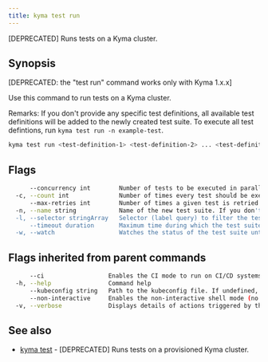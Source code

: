 ```yaml
---
title: kyma test run
---
```


[DEPRECATED] Runs tests on a Kyma cluster.

## Synopsis

[DEPRECATED: the "test run" command works only with Kyma 1.x.x]

Use this command to run tests on a Kyma cluster.

Remarks: 
If you don't provide any specific test definitions, all available test definitions will be added to the newly created test suite.
To execute all test defintions, run `kyma test run -n example-test`.

```bash
kyma test run <test-definition-1> <test-definition-2> ... <test-definition-N> [flags]
```

## Flags

```bash
      --concurrency int        Number of tests to be executed in parallel. (default 5)
  -c, --count int              Number of times every test should be executed. "count" and "max-retries" flags are mutually exclusive. (default 1)
      --max-retries int        Number of times a given test is retried when it fails. A suite is marked with a "succeeded" status even if some tests failed at first and then finally succeeded. The default value of 0 means that there are no retries of a given test.
  -n, --name string            Name of the new test suite. If you don't specify the value for the "-n" flag, the name of the test suite will be autogenerated.
  -l, --selector stringArray   Selector (label query) to filter the tests for the new test suite.
      --timeout duration       Maximum time during which the test suite is being watched, where "0" means "infinite". Valid time units are "ns", "us" (or "µs"), "ms", "s", "m", "h".
  -w, --watch                  Watches the status of the test suite until the tests finish or the defined "--timeout" occurs.
```

## Flags inherited from parent commands

```bash
      --ci                  Enables the CI mode to run on CI/CD systems. It avoids any user interaction (such as no dialog prompts) and ensures that logs are formatted properly in log files (such as no spinners for CLI steps).
  -h, --help                Command help
      --kubeconfig string   Path to the kubeconfig file. If undefined, Kyma CLI uses the KUBECONFIG environment variable, or falls back "/$HOME/.kube/config".
      --non-interactive     Enables the non-interactive shell mode (no colorized output, no spinner)
  -v, --verbose             Displays details of actions triggered by the command.
```

## See also

* [kyma test](#kyma-test-kyma-test)	 - [DEPRECATED] Runs tests on a provisioned Kyma cluster.

